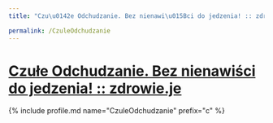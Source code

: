 ```yaml
---
title: "Czu\u0142e Odchudzanie. Bez nienawi\u015Bci do jedzenia! :: zdrowie.je | Patromierz"

permalink: /CzuleOdchudzanie
---
```


# [Czułe Odchudzanie. Bez nienawiści do jedzenia! :: zdrowie.je](https://patronite.pl/CzuleOdchudzanie)

{% include profile.md name="CzuleOdchudzanie" prefix="c" %}
